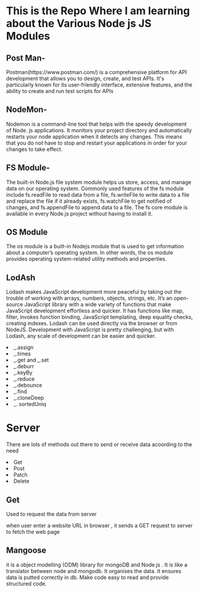 <h1>This is the Repo Where I am learning about the Various Node js JS Modules</h1>
<h2>Post Man- </h2> <p>   Postman(https://www.postman.com/) is a comprehensive platform for API development that allows you to design, create, and test APIs. It's particularly known for its user-friendly interface, extensive features, and the ability to create and run test scripts for APIs</p>
<h2>NodeMon-</h2>
<p>Nodemon is a command-line tool that helps with the speedy development of Node. js applications. It monitors your project directory and automatically restarts your node application when it detects any changes. This means that you do not have to stop and restart your applications in order for your changes to take effect.</p>

<h2>FS Module-</h2>
<p>The built-in Node.js file system module helps us store, access, and manage data on our operating system. Commonly used features of the fs module include fs.readFile to read data from a file, fs.writeFile to write data to a file and replace the file if it already exists, fs.watchFile to get notified of changes, and fs.appendFile to append data to a file. The fs core module is available in every Node.js project without having to install it.</p>

<h2>OS Module</h2>
<p>The os module is a built-in Nodejs module that is used to get information about a computer’s operating system. In other words, the os module provides operating system-related utility methods and properties.</p>

<h2>LodAsh</h2>
<p>Lodash makes JavaScript development more peaceful by taking out the trouble of working with arrays, numbers, objects, strings, etc. It’s an open-source JavaScript library with a wide variety of functions that make JavaScript development effortless and quicker. It has functions like map, filter, invokes function binding, JavaScript templating, deep equality checks, creating indexes. Lodash can be used directly via the browser or from NodeJS. Development with JavaScript is pretty challenging, but with Lodash, any scale of development can be easier and quicker. 
</p>
<ui>
  <li> _.assign</li>
  <li>_.times</li>
  <li> _.get and _.set</li>
  <li>_.deburr</li>
  <li>_.keyBy</li>
  <li>_.reduce</li>
  <li> _.debounce</li>
  <li>_.find</li>
  <li>_.cloneDeep</li>
  <li>_. sortedUniq</li>
</ui>

<h1>Server</h1>
<p>There are lots of methods out there to send or receive data acoording to the need</p>
<ui>
  <li>Get</li>
  <li>Post</li>
  <li>Patch</li>
  <li>Delete</li>
</ui>

<h2>Get</h2>
<p>Used to request the data from server</p>
<p>when user enter a website URL in browser  , it sends a GET request to server to fetch the web page</p>

<h2>Mangoose</h2>
<p>it is a object modelling (ODM) library for mongoDB and Node.js . It is like a translator between node and mongodb. It organises the data. It ensures  data is putted correctly in db. Make code easy to read and provide structured code.</p>
